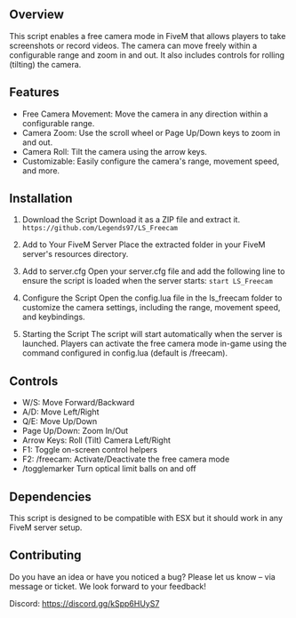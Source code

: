## Overview
This script enables a free camera mode in FiveM that allows players to take screenshots or record videos. 
The camera can move freely within a configurable range and zoom in and out. 
It also includes controls for rolling (tilting) the camera.

## Features
* Free Camera Movement: Move the camera in any direction within a configurable range.
* Camera Zoom: Use the scroll wheel or Page Up/Down keys to zoom in and out.
* Camera Roll: Tilt the camera using the arrow keys.
* Customizable: Easily configure the camera's range, movement speed, and more.

## Installation
1. Download the Script
   Download it as a ZIP file and extract it.
``https://github.com/Legends97/LS_Freecam``

2. Add to Your FiveM Server
Place the extracted folder in your FiveM server's resources directory.

3. Add to server.cfg
Open your server.cfg file and add the following line to ensure the script is loaded when the server starts:
``start LS_Freecam``

4. Configure the Script
Open the config.lua file in the ls_freecam folder to customize the camera settings, including the range, movement speed, and keybindings.

5. Starting the Script
The script will start automatically when the server is launched. Players can activate the free camera mode in-game using the command configured in config.lua (default is /freecam).

## Controls
* W/S: Move Forward/Backward
* A/D: Move Left/Right
* Q/E: Move Up/Down
* Page Up/Down: Zoom In/Out
* Arrow Keys: Roll (Tilt) Camera Left/Right
* F1: Toggle on-screen control helpers
* F2: /freecam: Activate/Deactivate the free camera mode 
* /togglemarker Turn optical limit balls on and off

## Dependencies
This script is designed to be compatible with ESX but it should work in any FiveM server setup.

## Contributing
Do you have an idea or have you noticed a bug? Please let us know – via message or ticket. We look forward to your feedback!

Discord: https://discord.gg/kSpp6HUyS7

